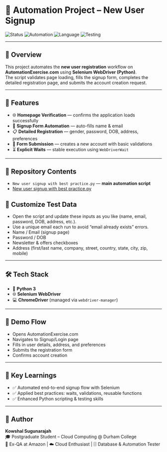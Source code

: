 # 🤖 Automation Project – New User Signup

![Status](https://img.shields.io/badge/Project-Completed-brightgreen)
![Automation](https://img.shields.io/badge/Tool-Selenium-blue)
![Language](https://img.shields.io/badge/Language-Python-yellow)
![Testing](https://img.shields.io/badge/Type-UI%20Automation-red)

---

## 📌 Overview
This project automates the **new user registration** workflow on **AutomationExercise.com** using **Selenium WebDriver (Python)**.  
The script validates page loading, fills the signup form, completes the detailed registration page, and submits the account creation request.

---

## 🚀 Features
- 🌐 **Homepage Verification** — confirms the application loads successfully  
- 📝 **Signup Form Automation** — auto-fills name & email  
- 📋 **Detailed Registration** — gender, password, DOB, address, preferences  
- 🔐 **Form Submission** — creates a new account with basic validations  
- ⏳ **Explicit Waits** — stable execution using `WebDriverWait`

---

## 📂 Repository Contents
- `New user signup with best practice.py` — **main automation script**
- [New user signup with best practice.py](https://github.com/kowshal97/Automation-Project-New-User-Signup/raw/main/New%20user%20signup%20with%20best%20practice.py)


## 🔧 Customize Test Data

- Open the script and update these inputs as you like (name, email, password, DOB, address, etc.).
- Use a unique email each run to avoid “email already exists” errors.
- Name / Email (signup page)
- Password / DOB
- Newsletter & offers checkboxes
- Address (first/last name, company, street, country, state, city, zip, mobile)

---

## 🛠️ Tech Stack
- 🐍 **Python 3**
- 🌐 **Selenium WebDriver**
- 💻 **ChromeDriver** (managed via `webdriver-manager`)

---

## 📸 Demo Flow

- Opens AutomationExercise.com
- Navigates to Signup/Login page
- Fills in user details, address, and preferences
- Submits the registration form
- Confirms account creation

---

## 🎯 Key Learnings

- ✅ Automated end-to-end signup flow with Selenium
- ✅ Applied best practices: waits, validations, reusable functions
- ✅ Enhanced Python scripting & testing skills

---

## 👤 Author  
**Kowshal Sugunarajah**  
🎓 Postgraduate Student – Cloud Computing @ Durham College  
💼 Ex-QA at Amazon | ☁️ Cloud Enthusiast | 🗄️ Database & Automation Tester  











